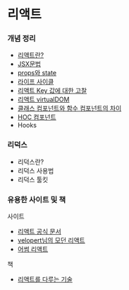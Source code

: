 # 리액트

### 개념 정리

- [리액트란?](./conceptNote/01_React.md)
- [JSX문법](./conceptNote/02_JSX.md)
- [props와 state](./conceptNote/03_props&state.md)
- [라이프 사이클](https://kyun2da.dev/react/%EB%A6%AC%EC%95%A1%ED%8A%B8-%EB%9D%BC%EC%9D%B4%ED%94%84%EC%82%AC%EC%9D%B4%ED%81%B4%EC%9D%98-%EC%9D%B4%ED%95%B4/)
- [리액트 Key 값에 대한 고찰](https://kyun2da.dev/react/%EB%A6%AC%EC%95%A1%ED%8A%B8-key%EA%B0%92%EC%9D%98-%EC%9D%98%EB%AF%B8/)
- [리액트 virtualDOM](./conceptNote/virtualDOM.md)
- [클래스 컴포넌트와 함수 컴포넌트의 차이](./conceptNote/클래스함수차이.md)
- [HOC 컴포넌트](./conceptNote/HOC컴포넌트.md)
- Hooks

### 리덕스

- 리덕스란?
- 리덕스 사용법
- 리덕스 툴킷

### 유용한 사이트 및 책

사이트

- [리액트 공식 문서](https://ko.reactjs.org/)
- [velopert님의 모던 리액트](https://react.vlpt.us/)
- [어썸 리액트](https://github.com/enaqx/awesome-react)



책

- [리액트를 다루는 기술](http://www.kyobobook.co.kr/product/detailViewKor.laf?mallGb=KOR&ejkGb=KOR&barcode=9791160508796)

